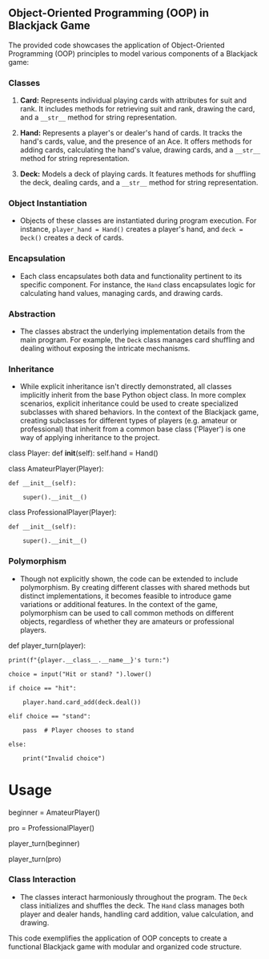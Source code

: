 ## Object-Oriented Programming (OOP) in Blackjack Game

The provided code showcases the application of Object-Oriented Programming (OOP) principles to model various components of a Blackjack game:

### Classes

1. **Card:** Represents individual playing cards with attributes for suit and rank. It includes methods for retrieving suit and rank, drawing the card, and a `__str__` method for string representation.

2. **Hand:** Represents a player's or dealer's hand of cards. It tracks the hand's cards, value, and the presence of an Ace. It offers methods for adding cards, calculating the hand's value, drawing cards, and a `__str__` method for string representation.

3. **Deck:** Models a deck of playing cards. It features methods for shuffling the deck, dealing cards, and a `__str__` method for string representation.

### Object Instantiation

- Objects of these classes are instantiated during program execution. For instance, `player_hand = Hand()` creates a player's hand, and `deck = Deck()` creates a deck of cards.

### Encapsulation

- Each class encapsulates both data and functionality pertinent to its specific component. For instance, the `Hand` class encapsulates logic for calculating hand values, managing cards, and drawing cards.

### Abstraction

- The classes abstract the underlying implementation details from the main program. For example, the `Deck` class manages card shuffling and dealing without exposing the intricate mechanisms.

### Inheritance

- While explicit inheritance isn't directly demonstrated, all classes implicitly inherit from the base Python object class. In more complex scenarios, explicit inheritance could be used to create specialized subclasses with shared behaviors. In the context of the Blackjack game, creating subclasses for different types of players (e.g. amateur or professional) that inherit from a common base class ('Player') is one way of applying inheritance to the project.

class Player:
    def __init__(self):
        self.hand = Hand()

class AmateurPlayer(Player):

    def __init__(self):
    
        super().__init__()


class ProfessionalPlayer(Player):

    def __init__(self):
    
        super().__init__()


### Polymorphism

- Though not explicitly shown, the code can be extended to include polymorphism. By creating different classes with shared methods but distinct implementations, it becomes feasible to introduce game variations or additional features. In the context of the game, polymorphism can be used to call common methods on different objects, regardless of whether they are amateurs or professional players.

def player_turn(player):

    print(f"{player.__class__.__name__}'s turn:")
    
    choice = input("Hit or stand? ").lower()
    
    if choice == "hit":
    
        player.hand.card_add(deck.deal())
        
    elif choice == "stand":
    
        pass  # Player chooses to stand
        
    else:
    
        print("Invalid choice")

# Usage

beginner = AmateurPlayer()

pro = ProfessionalPlayer()

player_turn(beginner)

player_turn(pro)


### Class Interaction

- The classes interact harmoniously throughout the program. The `Deck` class initializes and shuffles the deck. The `Hand` class manages both player and dealer hands, handling card addition, value calculation, and drawing.

This code exemplifies the application of OOP concepts to create a functional Blackjack game with modular and organized code structure.
